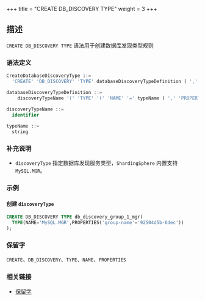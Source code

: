 +++
title = "CREATE DB_DISCOVERY TYPE"
weight = 3
+++

## 描述

`CREATE DB_DISCOVERY TYPE` 语法用于创建数据库发现类型规则

### 语法定义

```sql
CreateDatabaseDiscoveryType ::=
  'CREATE' 'DB_DISCOVERY' 'TYPE' databaseDiscoveryTypeDefinition ( ',' databaseDiscoveryTypeDefinition )*

databaseDiscoveryTypeDefinition ::=
    discoveryTypeName '(' 'TYPE' '(' 'NAME' '=' typeName ( ',' 'PROPERTIES' '(' 'key' '=' 'value' ( ',' 'key' '=' 'value' )* ')' )? ')' ')'
    
discoveryTypeName ::=
  identifier

typeName ::=
  string
```

### 补充说明

- `discoveryType` 指定数据库发现服务类型，`ShardingSphere` 内置支持 `MySQL.MGR`。

### 示例

#### 创建 `discoveryType`

```sql
CREATE DB_DISCOVERY TYPE db_discovery_group_1_mgr(
  TYPE(NAME='MySQL.MGR',PROPERTIES('group-name'='92504d5b-6dec'))
);
```

### 保留字

`CREATE`、`DB_DISCOVERY`、`TYPE`、`NAME`、`PROPERTIES`

### 相关链接

- [保留字](/cn/reference/distsql/syntax/reserved-word/)